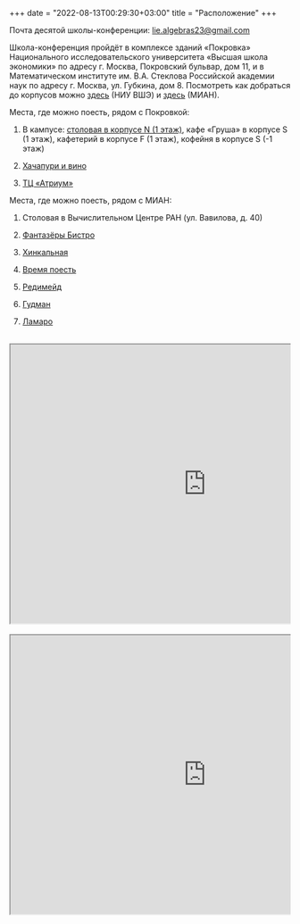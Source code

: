 +++
date = "2022-08-13T00:29:30+03:00"
title = "Расположение"
+++

Почта десятой школы-конференции: [lie.algebras23@gmail.com](mailto:lie.algebras23@gmail.com)

Школа-конференция пройдёт в комплексе зданий «Покровка» Национального исследовательского университета «Высшая школа экономики» по адресу г. Москва, Покровский бульвар, дом 11, и в Математическом институте им. В.А. Стеклова Российской академии наук по адресу г. Москва, ул. Губкина, дом 8. Посмотреть как добраться до корпусов можно [здесь](https://www.hse.ru/buildinghse/pokrovka/map) (НИУ ВШЭ) и [здесь](https://mi-ras.ru/index.php?c=map) (МИАН).

Места, где можно поесть, рядом с Покровкой:

1. В кампусе: [столовая в корпусе N (1 этаж)](https://www.hse.ru/buildinghse/dining/pokrov11), кафе «Груша» в корпусе S (1 этаж), кафетерий в корпусе F (1 этаж), кофейня в корпусе S (-1 этаж)

2. [Хачапури и вино](https://yandex.ru/maps/org/khachapuri_i_vino/65958839449/?ll=37.647186%2C55.759711&z=16.02)

3. [ТЦ «Атриум»](https://yandex.ru/profile/1010479265?no-distribution=1&source=wizbiz_new_map_single)


Места, где можно поесть, рядом с МИАН:

1. Столовая в Вычислительном Центре РАН (ул. Вавилова, д. 40)

2. [Фантазёры Бистро](https://yandex.ru/maps/org/fantazyory_bistro/139051402869/?from=tabbar&ll=37.557805%2C55.694531&source=serp_navig&z=16.01)

3. [Хинкальная](https://yandex.ru/maps/org/khinkalnaya/1167156601/?from=tabbar&ll=37.556969%2C55.695526&source=serp_navig&z=17)

4. [Время поесть](https://yandex.ru/maps/org/vremya_poyest/57801395049/?from=tabbar&ll=37.562656%2C55.692609&source=serp_navig&z=16.41)

5. [Редимейд](https://yandex.ru/maps/213/moscow/?from=tabbar&ll=37.561946%2C55.696541&mode=poi&poi%5Bpoint%5D=37.561882%2C55.696861&poi%5Buri%5D=ymapsbm1%3A%2F%2Forg%3Foid%3D1208085510&source=serp_navig&z=19)

6. [Гудман](https://yandex.ru/maps/213/moscow/?from=tabbar&ll=37.561946%2C55.696541&mode=poi&poi%5Bpoint%5D=37.561699%2C55.696757&poi%5Buri%5D=ymapsbm1%3A%2F%2Forg%3Foid%3D1334458145&source=serp_navig&z=19)

7. [Ламаро](https://yandex.ru/maps/213/moscow/?from=tabbar&ll=37.562336%2C55.692397&mode=poi&poi%5Bpoint%5D=37.562015%2C55.692272&poi%5Buri%5D=ymapsbm1%3A%2F%2Forg%3Foid%3D111010426281&source=serp_navig&z=18.6)


<div align="center">

<br>

<div style="position:relative;overflow:hidden;"><a href="https://yandex.ru/maps/org/vysshaya_shkola_ekonomiki/1074710983/?utm_medium=mapframe&utm_source=maps" style="color:#eee;font-size:12px;position:absolute;top:0px;">Высшая школа экономики</a><a href="https://yandex.ru/maps/213/moscow/category/university_college/184106140/?utm_medium=mapframe&utm_source=maps" style="color:#eee;font-size:12px;position:absolute;top:14px;">ВУЗ в Москве</a><iframe src="https://yandex.ru/map-widget/v1/-/CCURnMa6cA" width="700" height="500" frameborder="1" allowfullscreen="true" style="position:relative;"></iframe></div>

<br>

<div style="position:relative;overflow:hidden;"><a href="https://yandex.ru/maps/org/matematicheskiy_institut_imeni_v_a_steklova_rossiyskoy_akademii_nauk/1017612170/?utm_medium=mapframe&utm_source=maps" style="color:#eee;font-size:12px;position:absolute;top:0px;">Математический институт имени В. А. Стеклова Российской академии наук</a><a href="https://yandex.ru/maps/213/moscow/category/research_institutes/184106192/?utm_medium=mapframe&utm_source=maps" style="color:#eee;font-size:12px;position:absolute;top:14px;">НИИ в Москве</a><a href="https://yandex.ru/maps/213/moscow/category/university_college/184106140/?utm_medium=mapframe&utm_source=maps" style="color:#eee;font-size:12px;position:absolute;top:28px;">ВУЗ в Москве</a><iframe src="https://yandex.ru/map-widget/v1/-/CCUvqSFKWB" width="700" height="500" frameborder="1" allowfullscreen="true" style="position:relative;"></iframe></div>

</div>